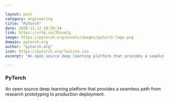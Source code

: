 ```yaml
---

layout: post
category: engineering
title: "PyTorch"
date: 2020-11-12 18:59:34
link: https://vrhk.co/35nxeCg
image: https://pytorch.org/assets/images/pytorch-logo.png
domain: pytorch.org
author: "pytorch.org"
icon: https://pytorch.org/favicon.ico
excerpt: "An open source deep learning platform that provides a seamless path from research prototyping to production deployment."

---
```


### PyTorch

An open source deep learning platform that provides a seamless path from research prototyping to production deployment.